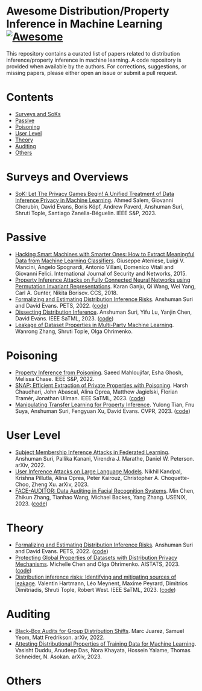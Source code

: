 # Awesome Distribution/Property Inference in Machine Learning  [![Awesome](https://awesome.re/badge.svg)](https://awesome.re)
This repository contains a curated list of papers related to distribution inference/property inference in machine learning. A code repository is provided when available by the authors. For corrections, suggestions, or missing papers, please either open an issue or submit a pull request.

# Contents
- [Surveys and SoKs](#surveys-and-overviews)
- [Passive](#passive)
- [Poisoning](#poisoning)
- [User Level](#user-level)
- [Theory](#theory)
- [Auditing](#auditing)
- [Others](#others)

# Surveys and Overviews
- [SoK: Let The Privacy Games Begin! A Unified Treatment of Data Inference Privacy in Machine Learning](https://ieeexplore.ieee.org/abstract/document/10179281). Ahmed Salem, Giovanni Cherubin, David Evans, Boris Köpf, Andrew Paverd, Anshuman Suri, Shruti Tople, Santiago Zanella-Béguelin. IEEE S&P, 2023.

# Passive
- [Hacking Smart Machines with Smarter Ones: How to Extract Meaningful Data from Machine Learning Classifiers](https://www.inderscienceonline.com/doi/abs/10.1504/IJSN.2015.071829). Giuseppe Ateniese, Luigi V. Mancini, Angelo Spognardi, Antonio Villani, Domenico Vitali and Giovanni Felici. International Journal of Security and Networks, 2015.
- [Property Inference Attacks on Fully Connected Neural Networks using Permutation Invariant Representations](https://dl.acm.org/doi/abs/10.1145/3243734.3243834). Karan Ganju, Qi Wang, Wei Yang, Carl A. Gunter, Nikita Borisov. CCS, 2018.
- [Formalizing and Estimating Distribution Inference Risks](https://petsymposium.org/2022/files/papers/issue4/popets-2022-0121.pdf). Anshuman Suri and David Evans. PETS, 2022. ([code](https://github.com/iamgroot42/FormEstDistRisks))
- [Dissecting Distribution Inference](https://ieeexplore.ieee.org/abstract/document/10136142). Anshuman Suri, Yifu Lu, Yanjin Chen, David Evans. IEEE SaTML, 2023. ([code](https://github.com/iamgroot42/dissecting_dist_inf))
- [Leakage of Dataset Properties in Multi-Party Machine Learning](https://www.usenix.org/system/files/sec21-zhang-wanrong.pdf). Wanrong Zhang, Shruti Tople, Olga Ohrimenko.

# Poisoning
- [Property Inference from Poisoning](https://ieeexplore.ieee.org/abstract/document/9833623). Saeed Mahloujifar, Esha Ghosh, Melissa Chase. IEEE S&P, 2022.
- [SNAP: Efficient Extraction of Private Properties with Poisoning](https://ieeexplore.ieee.org/abstract/document/10179334). Harsh Chaudhari, John Abascal, Alina Oprea, Matthew Jagielski, Florian Tramèr, Jonathan Ullman. IEEE SaTML, 2023. ([code](https://github.com/johnmath/snap-sp23))
- [Manipulating Transfer Learning for Property Inference](https://openaccess.thecvf.com/content/CVPR2023/html/Tian_Manipulating_Transfer_Learning_for_Property_Inference_CVPR_2023_paper.html). Yulong Tian, Fnu Suya, Anshuman Suri, Fengyuan Xu, David Evans. CVPR, 2023. ([code](https://github.com/yulongt23/Transfer-Inference))

# User Level

- [Subject Membership Inference Attacks in Federated Learning](https://arxiv.org/abs/2206.03317). Anshuman Suri, Pallika Kanani, Virendra J. Marathe, Daniel W. Peterson. arXiv, 2022. 
- [User Inference Attacks on Large Language Models](https://arxiv.org/abs/2310.09266). Nikhil Kandpal, Krishna Pillutla, Alina Oprea, Peter Kairouz, Christopher A. Choquette-Choo, Zheng Xu. arXiv, 2023.
- [FACE-AUDITOR: Data Auditing in Facial Recognition Systems](https://www.usenix.org/conference/usenixsecurity23/presentation/chen-min). Min Chen, Zhikun Zhang, Tianhao Wang, Michael Backes, Yang Zhang. USENIX, 2023. ([code](https://github.com/minChen00/Face-Auditor/))

# Theory
- [Formalizing and Estimating Distribution Inference Risks](https://petsymposium.org/2022/files/papers/issue4/popets-2022-0121.pdf). Anshuman Suri and David Evans. PETS, 2022. ([code](https://github.com/iamgroot42/FormEstDistRisks))
- [Protecting Global Properties of Datasets with Distribution Privacy Mechanisms](https://proceedings.mlr.press/v206/chen23f.html). Michelle Chen and Olga Ohrimenko. AISTATS, 2023. ([code](https://github.com/mgcsls/mechanisms-global-properties))
- [Distribution inference risks: Identifying and mitigating sources of leakage](https://ieeexplore.ieee.org/abstract/document/10136150). Valentin Hartmann, Léo Meynent, Maxime Peyrard, Dimitrios Dimitriadis, Shruti Tople, Robert West. IEEE SaTML, 2023. ([code](https://github.com/epfl-dlab/distribution-inference-risks))

# Auditing
- [Black-Box Audits for Group Distribution Shifts](https://arxiv.org/abs/2209.03620). Marc Juarez, Samuel Yeom, Matt Fredrikson. arXiv, 2022. 
- [Attesting Distributional Properties of Training Data for Machine Learning](https://arxiv.org/abs/2308.09552). Vasisht Duddu, Anudeep Das, Nora Khayata, Hossein Yalame, Thomas Schneider, N. Asokan. arXiv, 2023. 

# Others
